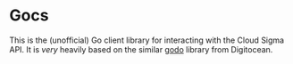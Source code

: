 # Gocs

This is the (unofficial) Go client library for interacting with the Cloud Sigma API. It is *very* heavily based on the similar [godo](https://github.com/digitalocean/godo) library from Digitocean.
